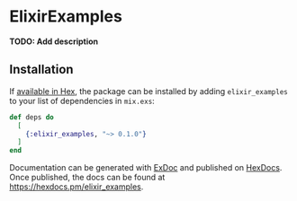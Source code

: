 # ElixirExamples

**TODO: Add description**

## Installation

If [available in Hex](https://hex.pm/docs/publish), the package can be installed
by adding `elixir_examples` to your list of dependencies in `mix.exs`:

```elixir
def deps do
  [
    {:elixir_examples, "~> 0.1.0"}
  ]
end
```

Documentation can be generated with [ExDoc](https://github.com/elixir-lang/ex_doc)
and published on [HexDocs](https://hexdocs.pm). Once published, the docs can
be found at <https://hexdocs.pm/elixir_examples>.

